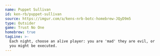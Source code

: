 ```yaml
---
name: Puppet Sullivan
id: ken-rb/puppet-sullivan
source: https://imgur.com/a/kens-nrb-botc-homebrew-JQyD9m5
type: Outsider
game: Trust No One
homebrew: true
tagLine: >-
  Each night, choose an alive player: you are 'mad' they are evil, or
  you might be executed.
---
```


